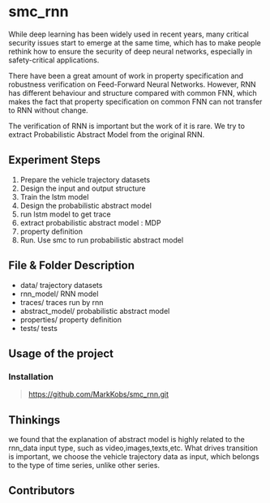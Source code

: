 # smc_rnn
While deep learning has been widely used in recent years, many critical security issues start to emerge at the same time, which has to make people rethink how to ensure the security of deep neural networks, especially in safety-critical applications.

There have been a great amount of work in property specification and robustness verification on Feed-Forward Neural Networks. However, RNN has different behaviour and structure compared with common FNN, which makes the fact that property specification on common FNN can not transfer to RNN without change.

The verification of RNN is important but the work of it is rare. We try to extract Probabilistic Abstract Model from the original RNN. 

## Experiment Steps
1. Prepare the vehicle trajectory datasets
2. Design the input and output structure
3. Train the lstm model
4. Design the probabilistic abstract model
5. run lstm model to get trace
6. extract probabilistic abstract model : MDP
7. property definition
8. Run. Use smc to run probabilistic abstract model

## File & Folder Description
- data/ trajectory datasets
- rnn_model/ RNN model
- traces/ traces run by rnn
- abstract_model/ probabilistic abstract model
- properties/ property definition
- tests/ tests

## Usage of the project
### Installation
> https://github.com/MarkKobs/smc_rnn.git


## Thinkings
we found that the explanation of abstract model is highly related to the rnn_data input type, such as video,images,texts,etc. What drives transition is important, we choose the vehicle trajectory data as input, which belongs to the type of time series, unlike other series. 


## Contributors
